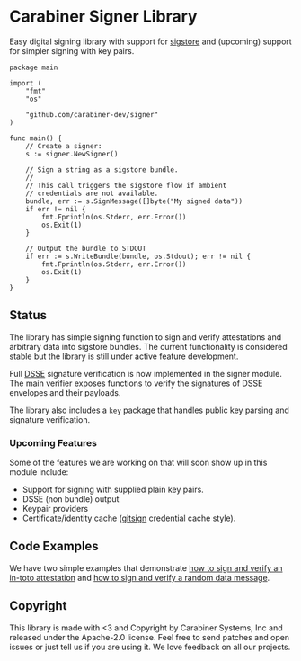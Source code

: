 # Carabiner Signer Library

Easy digital signing library with support for [sigstore](https://www.sigstore.dev/)
and (upcoming) support for simpler signing with key pairs.

```golang
package main

import (
	"fmt"
	"os"

	"github.com/carabiner-dev/signer"
)

func main() {
    // Create a signer:
    s := signer.NewSigner()

	// Sign a string as a sigstore bundle.
    //
    // This call triggers the sigstore flow if ambient
    // credentials are not available.
	bundle, err := s.SignMessage([]byte("My signed data"))
	if err != nil {
		fmt.Fprintln(os.Stderr, err.Error())
		os.Exit(1)
	}

	// Output the bundle to STDOUT
	if err := s.WriteBundle(bundle, os.Stdout); err != nil {
		fmt.Fprintln(os.Stderr, err.Error())
		os.Exit(1)
	}
}
```

## Status

The library has simple signing function to sign and verify attestations and
arbitrary data into sigstore bundles. The current functionality is considered
stable but the library is still under active feature development.

Full [DSSE](https://github.com/secure-systems-lab/dsse) signature verification
is now implemented in the signer module. The main verifier exposes functions to
verify the signatures of DSSE envelopes and their payloads.

The library also includes a `key` package that handles public key parsing and
signature verification.

### Upcoming Features

Some of the features we are working on that will soon show up in this module
include:

- Support for signing with supplied plain key pairs.
- DSSE (non bundle) output
- Keypair providers
- Certificate/identity cache ([gitsign](https://github.com/sigstore/gitsign)
credential cache style).

## Code Examples

We have two simple examples that demonstrate
[how to sign and verify an in-toto attestation](_examples/attestation) and
[how to sign and verify a random data message](_examples/message).

## Copyright

This library is made with <3 and Copyright by Carabiner Systems, Inc and released
under the Apache-2.0 license. Feel free to send patches and open issues or just
tell us if you are using it. We love feedback on all our projects.

